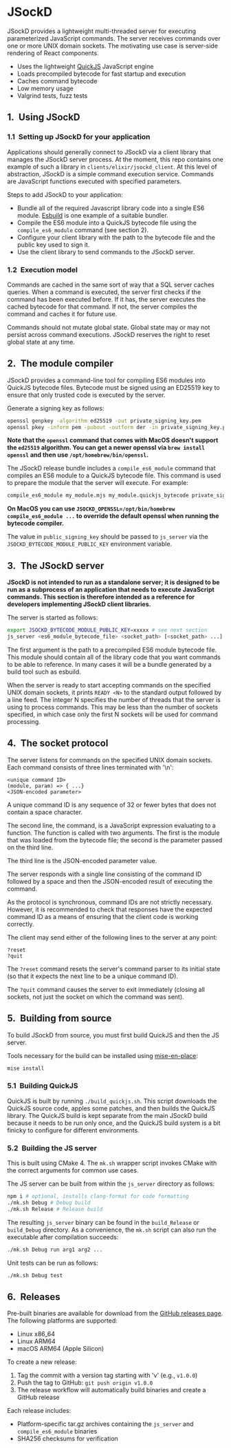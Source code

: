 # JSockD

JSockD provides a lightweight multi-threaded server for executing parameterized JavaScript commands.
The server receives commands over one or more UNIX domain sockets. The motivating use case is server-side rendering of React components.

- Uses the lightweight [QuickJS](https://bellard.org/quickjs/) JavaScript engine
- Loads precompiled bytecode for fast startup and execution
- Caches command bytecode
- Low memory usage
- Valgrind tests, fuzz tests

## 1. Using JSockD

### 1.1 Setting up JSockD for your application

Applications should generally connect to JSockD via a client library that manages the JSockD server process. At the moment, this repo contains one example of such a library in `clients/elixir/jsockd_client`. At this level of abstraction, JSockD is a simple command execution service. Commands are JavaScript functions executed with specified parameters.

Steps to add JSockD to your application:

* Bundle all of the required Javascript library code into a single ES6 module. [Esbuild](https://esbuild.github.io/api/) is one example of a suitable bundler.
* Compile the ES6 module into a QuickJS bytecode file using the `compile_es6_module` command (see section 2).
* Configure your client library with the path to the bytecode file and the public key used to sign it.
* Use the client library to send commands to the JSockD server.

### 1.2 Execution model

Commands are cached in the same sort of way that a SQL server caches queries. When a command is executed, the server first checks if the command has been executed before. If it has, the server executes the cached bytecode for that command. If not, the server compiles the command and caches it for future use.

Commands should not mutate global state. Global state may or may not persist across command executions. JSockD reserves the right to reset global state at any time.

## 2. The module compiler

JSockD provides a command-line tool for compiling ES6 modules into QuickJS bytecode files.
Bytecode must be signed using an ED25519 key to ensure that only trusted code is executed
by the server.

Generate a signing key as follows:

```sh
openssl genpkey -algorithm ed25519 -out private_signing_key.pem
openssl pkey -inform pem -pubout -outform der -in private_signing_key.pem | tail -c 32 | xxd -p | tr -d '\n' > public_signing_key
```

**Note that the `openssl` command that comes with MacOS doesn't support the `ed25519` algorithm. You can get a newer openssl via `brew install openssl` and then use `/opt/homebrew/bin/openssl`.**

The JSockD release bundle includes a `compile_es6_module` command that compiles an ES6 module to a QuickJS bytecode file. This command is used to prepare the module that the server will execute. For example:

```sh
compile_es6_module my_module.mjs my_module.quickjs_bytecode private_signing_key.pem
```

**On MacOS you can use `JSOCKD_OPENSSL=/opt/bin/homebrew compile_es6_module ...` to override the default openssl when running the bytecode compiler.**

The value in `public_signing_key` should be passed to `js_server` via the `JSOCKD_BYTECODE_MODULE_PUBLIC_KEY` environment variable.

## 3. The JSockD server

**JSockD is not intended to run as a standalone server; it is designed to be run as a subprocess of an application that needs to execute JavaScript commands. This section is therefore intended as a reference for developers implementing JSockD client libraries.**

The server is started as follows:

```sh
export JSOCKD_BYTECODE_MODULE_PUBLIC_KEY=xxxxx # see next section
js_server <es6_module_bytecode_file> <socket_path> [<socket_path> ...]
```

The first argument is the path to a precompiled ES6 module bytecode file. This module should contain all of the library code that you want commands to be able to reference. In many cases it will be a bundle generated by a build tool such as esbuild.

When the server is ready to start accepting commands on the specified UNIX domain sockets, it prints `READY <N>` to the standard output followed by a line feed. The integer N specifies the number of threads that the server is using to process commands. This may be less than the number of sockets specified, in which case only the first N sockets will be used for command processing.

## 4. The socket protocol

The server listens for commands on the specified UNIX domain sockets. Each command consists of three lines terminated with '\n':

```
<unique command ID>
(module, param) => { ...}
<JSON-encoded parameter>
```

A unique command ID is any sequence of 32 or fewer bytes that does not contain a space character.

The second line, the command, is a JavaScript expression evaluating to a function. The function is called with two arguments.
The first is the module that was loaded from the bytecode file; the second is the parameter passed on the third line.

The third line is the JSON-encoded parameter value.

The server responds with a single line consisting of the command ID followed by a space and then the JSON-encoded result of executing the command.

As the protocol is synchronous, command IDs are not strictly necessary. However, it is recommended to check that responses have the expected
command ID as a means of ensuring that the client code is working correctly.

The client may send either of the following lines to the server at any point:

```
?reset
?quit
```

The `?reset` command resets the server's command parser to its initial state (so that it expects the next line to be a unique command ID).

The `?quit` command causes the server to exit immediately (closing all sockets, not just the socket on which the command was sent).

## 5. Building from source

To build JSockD from source, you must first build QuickJS and then the JS server.

Tools necessary for the build can be installed using [mise-en-place](https://mise.jdx.dev/):

```sh
mise install
```

### 5.1 Building QuickJS

QuickJS is built by running `./build_quickjs.sh`. This script downloads the QuickJS source code, apples some patches, and then builds the QuickJS library. The QuickJS build is kept separate from the main JSockD build because it needs to be run only once, and the QuickJS build system is a bit finicky to configure for different environments.

### 5.2 Building the JS server

This is built using CMake 4. The `mk.sh` wrapper script invokes CMake with the correct arguments for common use cases.

The JS server can be built from within the `js_server` directory as follows:

```sh
npm i # optional, installs clang-format for code formatting
./mk.sh Debug # Debug build
./mk.sh Release # Release build
```

The resulting `js_server` binary can be found in the `build_Release` or `build_Debug` directory. As a convenience, the `mk.sh` script can also run the executable after compilation succeeds:

```sh
./mk.sh Debug run arg1 arg2 ...
```

Unit tests can be run as follows:

```sh
./mk.sh Debug test
```

## 6. Releases

Pre-built binaries are available for download from the [GitHub releases page](https://github.com/addrummond/jsockd/releases). The following platforms are supported:

- Linux x86_64
- Linux ARM64
- macOS ARM64 (Apple Silicon)

To create a new release:

1. Tag the commit with a version tag starting with 'v' (e.g., `v1.0.0`)
2. Push the tag to GitHub: `git push origin v1.0.0`
3. The release workflow will automatically build binaries and create a GitHub release

Each release includes:

- Platform-specific tar.gz archives containing the `js_server` and `compile_es6_module` binaries
- SHA256 checksums for verification
